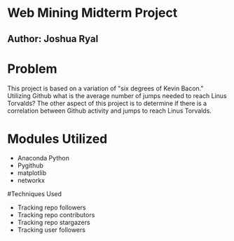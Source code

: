 # Web Mining Midterm Project
## Author: Joshua Ryal


# Problem
This project is based on a variation of "six degrees of Kevin Bacon."
Utilizing Github what is the average number of jumps needed to reach Linus Torvalds?
The other aspect of this project is to determine if there is a correlation between
Github activity and jumps to reach Linus Torvalds.

# Modules Utilized
* Anaconda Python
* Pygithub
* matplotlib
* networkx

#Techniques Used
* Tracking repo followers
* Tracking repo contributors
* Tracking repo stargazers
* Tracking user followers
